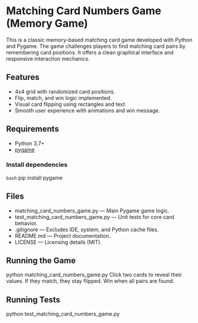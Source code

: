 # Matching Card Numbers Game (Memory Game)

This is a classic memory-based matching card game developed with Python and Pygame. The game challenges players to find matching card pairs by remembering card positions. It offers a clean graphical interface and responsive interaction mechanics.

## Features

- 4x4 grid with randomized card positions.
- Flip, match, and win logic implemented.
- Visual card flipping using rectangles and text.
- Smooth user experience with animations and win message.

## Requirements

- Python 3.7+
- [pygame](https://pypi.org/project/pygame/)

### Install dependencies

```bash```
pip install pygame

## Files
- matching_card_numbers_game.py — Main Pygame game logic.
- test_matching_card_numbers_game.py — Unit tests for core card behavior.
- .gitignore — Excludes IDE, system, and Python cache files.
- README.md — Project documentation.
- LICENSE — Licensing details (MIT).

## Running the Game
python matching_card_numbers_game.py
Click two cards to reveal their values. If they match, they stay flipped. Win when all pairs are found.

## Running Tests
python test_matching_card_numbers_game.py